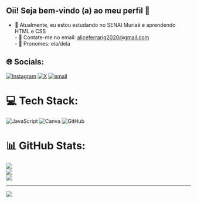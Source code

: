 ## Oii! Seja bem-vindo (a) ao meu perfil 🎀

- 🤍 Atualmente, eu estou estudando no SENAI Muriaé e aprendendo HTML e CSS<br>- 🤍 Contate-me no email: aliceferrarig2020@gmail.com<br>- 🤍 Pronomes: ela/dela


## 🌐 Socials:
[![Instagram](https://img.shields.io/badge/Instagram-%23E4405F.svg?logo=Instagram&logoColor=white)](https://instagram.com/aliceferrarig) [![X](https://img.shields.io/badge/X-black.svg?logo=X&logoColor=white)](https://x.com/liceeferrari) [![email](https://img.shields.io/badge/Email-D14836?logo=gmail&logoColor=white)](mailto:aliceferrarig2020@gmail.com) 

# 💻 Tech Stack:
![JavaScript](https://img.shields.io/badge/javascript-%23323330.svg?style=flat-square&logo=javascript&logoColor=%23F7DF1E) ![Canva](https://img.shields.io/badge/Canva-%2300C4CC.svg?style=flat-square&logo=Canva&logoColor=white) ![GitHub](https://img.shields.io/badge/github-%23121011.svg?style=flat-square&logo=github&logoColor=white)
# 📊 GitHub Stats:
![](https://github-readme-stats.vercel.app/api?username=aliceferrarig&theme=dark&hide_border=false&include_all_commits=false&count_private=false)<br/>
![](https://nirzak-streak-stats.vercel.app/?user=aliceferrarig&theme=dark&hide_border=false)<br/>
![](https://github-readme-stats.vercel.app/api/top-langs/?username=aliceferrarig&theme=dark&hide_border=false&include_all_commits=false&count_private=false&layout=compact)

---
[![](https://visitcount.itsvg.in/api?id=aliceferrarig&icon=9&color=10)](https://visitcount.itsvg.in)

<!-- Proudly created with GPRM ( https://gprm.itsvg.in ) -->